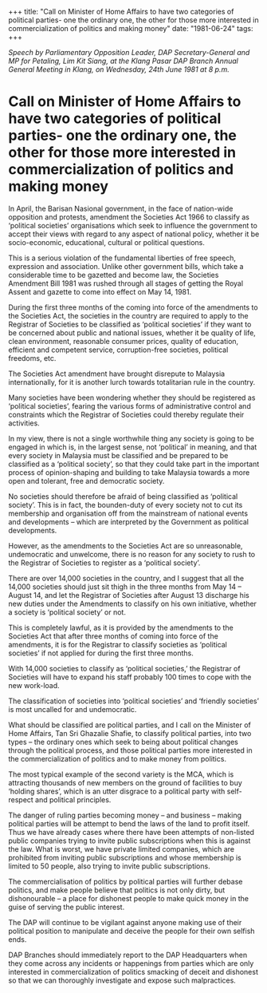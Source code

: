 +++ 
title: "Call on Minister of Home Affairs to have two categories of political parties- one the ordinary one, the other for those more interested in commercialization of politics and making money"
date: "1981-06-24"
tags:
+++

_Speech by Parliamentary Opposition Leader, DAP Secretary-General and MP for Petaling, Lim Kit Siang, at the Klang Pasar DAP Branch Annual General Meeting in Klang, on Wednesday, 24th June 1981 at 8 p.m._

# Call on Minister of Home Affairs to have two categories of political parties- one the ordinary one, the other for those more interested in commercialization of politics and making money

In April, the Barisan Nasional government, in the face of nation-wide opposition and protests, amendment the Societies Act 1966 to classify as ‘political societies’ organisations which seek to influence the government to accept their views with regard to any aspect of national policy, whether it be socio-economic, educational, cultural or political questions.</u>

This is a serious violation of the fundamental liberties of free speech, expression and association. Unlike other government bills, which take a considerable time to be gazetted and become law, the Societies Amendment Bill 1981 was rushed through all stages of getting the Royal Assent and gazette to come into effect on May 14, 1981.

During the first three months of the coming into force of the amendments to the Societies Act, the societies in the country are required to apply to the Registrar of Societies to be classified as ‘political societies’ if they want to be concerned about public and national issues, whether it be quality of life, clean environment, reasonable consumer prices, quality of education, efficient and competent service, corruption-free societies, political freedoms, etc.

The Societies Act amendment have brought disrepute to Malaysia internationally, for it is another lurch towards totalitarian rule in the country.

Many societies have been wondering whether they should be registered as ‘political societies’, fearing the various forms of administrative control and constraints which the Registrar of Societies could thereby regulate their activities.

In my view, there is not a single worthwhile thing any society is going to be engaged in which is, in the largest sense, not ‘political’ in meaning, and that every society in Malaysia must be classified and be prepared to be classified as a ‘political society’, so that they could take part in the important process of opinion-shaping and building to take Malaysia towards a more open and tolerant, free and democratic society.

No societies should therefore be afraid of being classified as ‘political society’. This is in fact, the bounden-duty of every society not to cut its membership and organisation off from the mainstream of national events and developments – which are interpreted by the Government as political developments.

However, as the amendments to the Societies Act are so unreasonable, undemocratic and unwelcome, there is no reason for any society to rush to the Registrar of Societies to register as a ‘political society’.

There are over 14,000 societies in the country, and I suggest that all the 14,000 societies should just sit thigh in the three months from May 14 – August 14, and let the Registrar of Societies after August 13 discharge his new duties under the Amendments to classify on his own initiative, whether a society is ‘political society’ or not.

This is completely lawful, as it is provided by the amendments to the Societies Act that after three months of coming into force of the amendments, it is for the Registrar to classify societies as ‘political societies’ if not applied for during the first three months.

With 14,000 societies to classify as ‘political societies,’ the Registrar of Societies will have to expand his staff probably 100 times to cope with the new work-load.

The classification of societies into ‘political societies’ and ‘friendly societies’ is most uncalled for and undemocratic.

What should be classified are political parties, and I call on the Minister of Home Affairs, Tan Sri Ghazalie Shafie, to classify political parties, into two types – the ordinary ones which seek to being about political changes through the political process, and those political parties more interested in the commercialization of politics and to make money from politics.

The most typical example of the second variety is the MCA, which is attracting thousands of new members on the ground of facilities to buy ‘holding shares’, which is an utter disgrace to a political party with self-respect and political principles.

The danger of ruling parties becoming money – and business – making political parties will be attempt to bend the laws of the land to profit itself. Thus we have already cases where there have been attempts of non-listed public companies trying to invite public subscriptions when this is against the law. What is worst, we have private limited companies, which are prohibited from inviting public subscriptions and whose membership is limited to 50 people, also trying to invite public subscriptions.

The commercialisation of politics by political parties will further debase politics, and make people believe that politics is not only dirty, but dishonourable – a place for dishonest people to make quick money in the guise of serving the public interest.

The DAP will continue to be vigilant against anyone making use of their political position to manipulate and deceive the people for their own selfish ends.

DAP Branches should immediately report to the DAP Headquarters when they come across any incidents or happenings from parties which are only interested in commercialization of politics smacking of deceit and dishonest so that we can thoroughly investigate and expose such malpractices.
 
